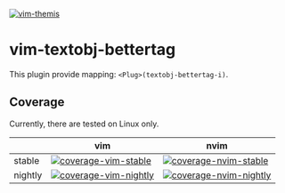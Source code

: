 [![vim-themis](https://github.com/Omochice/vim-textobj-bettertag/actions/workflows/ci.yml/badge.svg)](https://github.com/Omochice/vim-textobj-bettertag/actions/workflows/ci.yml)

# vim-textobj-bettertag


This plugin provide mapping: `<Plug>(textobj-bettertag-i)`.


## Coverage

Currently, there are tested on Linux only.

|       |vim|nvim|
|-------|---|----|
|stable |[![coverage-vim-stable](https://omochice.github.io/vim-textobj-bettertag/badge-Linux-vim-stable.svg)](https://github.com/Omochice/vim-textobj-bettertag/actions/workflows/ci.yml)|[![coverage-nvim-stable](https://omochice.github.io/vim-textobj-bettertag/badge-Linux-neovim-stable.svg)](https://github.com/Omochice/vim-textobj-bettertag/actions/workflows/ci.yml)|
|nightly|[![coverage-vim-nightly](https://omochice.github.io/vim-textobj-bettertag/badge-Linux-vim-nightly.svg)](https://github.com/Omochice/vim-textobj-bettertag/actions/workflows/ci.yml)|[![coverage-nvim-nightly](https://omochice.github.io/vim-textobj-bettertag/badge-Linux-neovim-nightly.svg)](https://github.com/Omochice/vim-textobj-bettertag/actions/workflows/ci.yml)|





